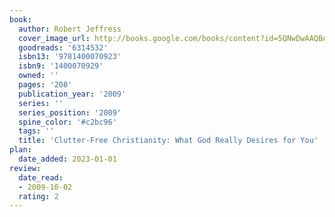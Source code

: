 ```yaml
---
book:
  author: Robert Jeffress
  cover_image_url: http://books.google.com/books/content?id=5QNwDwAAQBAJ&printsec=frontcover&img=1&zoom=1&edge=curl&source=gbs_api
  goodreads: '6314532'
  isbn13: '9781400070923'
  isbn9: '1400070929'
  owned: ''
  pages: '208'
  publication_year: '2009'
  series: ''
  series_position: '2009'
  spine_color: '#c2bc96'
  tags: ''
  title: 'Clutter-Free Christianity: What God Really Desires for You'
plan:
  date_added: 2023-01-01
review:
  date_read:
  - 2009-10-02
  rating: 2
---
```

